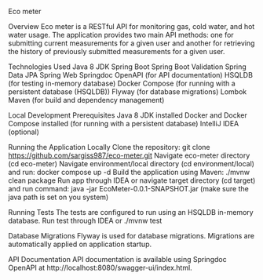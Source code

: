 Eco meter

Overview
Eco meter is a RESTful API for monitoring gas, cold water, and hot water usage. 
The application provides two main API methods: one for submitting current measurements for a given user 
and another for retrieving the history of previously submitted measurements for a given user.

Technologies Used
Java 8 JDK
Spring Boot
Spring Boot Validation
Spring Data JPA
Spring Web
Springdoc OpenAPI (for API documentation)
HSQLDB (for testing in-memory database)
Docker Compose (for running with a persistent database (HSQLDB))
Flyway (for database migrations)
Lombok
Maven (for build and dependency management)


Local Development
Prerequisites
Java 8 JDK installed
Docker and Docker Compose installed (for running with a persistent database)
IntelliJ IDEA (optional)

Running the Application Locally
Clone the repository: git clone https://github.com/sargiss987/eco-meter.git
Navigate eco-meter directory (cd eco-meter)
Navigate environment/local directory (cd environment/local) and run: docker compose up -d
Build the application using Maven: ./mvnw clean package
Run app through IDEA or navigate target directory (cd target) and 
run command: java -jar EcoMeter-0.0.1-SNAPSHOT.jar (make sure the java path is set on you system)

Running Tests
The tests are configured to run using an HSQLDB in-memory database.
Run test through IDEA or ./mvnw test

Database Migrations
Flyway is used for database migrations. Migrations are automatically applied on application startup.

API Documentation
API documentation is available using Springdoc OpenAPI at http://localhost:8080/swagger-ui/index.html.


